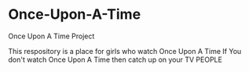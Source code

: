 # Once-Upon-A-Time
Once Upon A Time Project

This respository is a place for girls who watch Once Upon A Time
If You don't watch Once Upon A Time then catch up on your TV PEOPLE 
